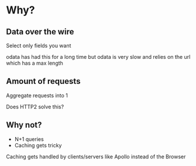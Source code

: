 # Why?

## Data over the wire

Select only fields you want

<div class="notes">
odata has had this for a long time but odata is very slow and relies on the url which has a max length
</div>

## Amount of requests

Aggregate requests into 1

Does HTTP2 solve this?

## Why not?

- N+1 queries
- Caching gets tricky

<div class="notes">
Caching gets handled by clients/servers like Apollo instead of the Browser
</div>
